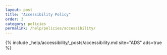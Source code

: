 ```yaml
---
layout: post
title: "Accessibility Policy"
order: 3
category: policies
permalink: /help/policies/accessibility/
---
```


{% include _help/accessibility/_posts/accessibility.md site="ADS" ads=true %}
